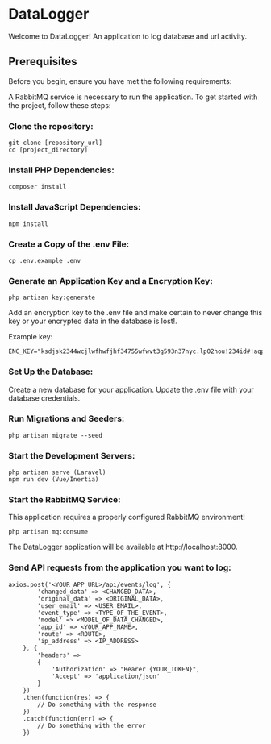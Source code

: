 # DataLogger

Welcome to DataLogger! An application to log database and url activity.

## Prerequisites

Before you begin, ensure you have met the following requirements:

A RabbitMQ service is necessary to run the application.
To get started with the project, follow these steps:

### Clone the repository:

```
git clone [repository_url]
cd [project_directory]
```

### Install PHP Dependencies:

```
composer install
```

### Install JavaScript Dependencies:

```
npm install
```

### Create a Copy of the .env File:

```
cp .env.example .env
```

### Generate an Application Key and a Encryption Key:

```
php artisan key:generate
```

Add an encryption key to the .env file and make certain to never change
this key or your encrypted data in the database is lost!.

Example key:

```
ENC_KEY="ksdjsk2344wcjlwfhwfjhf34755wfwvt3g593n37nyc.lp02hou!234id#!aqp"
```

### Set Up the Database:

Create a new database for your application.
Update the .env file with your database credentials.

### Run Migrations and Seeders:

```
php artisan migrate --seed
```

### Start the Development Servers:

```
php artisan serve (Laravel)
npm run dev (Vue/Inertia)
```

### Start the RabbitMQ Service:

This application requires a properly configured RabbitMQ environment!

```
php artisan mq:consume
```

The DataLogger application will be available at http://localhost:8000.

### Send API requests from the application you want to log:

```
axios.post('<YOUR_APP_URL>/api/events/log', {
        'changed_data' => <CHANGED_DATA>,
        'original_data' => <ORIGINAL_DATA>,
        'user_email' => <USER_EMAIL>,
        'event_type' => <TYPE_OF_THE_EVENT>,
        'model' => <MODEL_OF_DATA_CHANGED>,
        'app_id' => <YOUR_APP_NAME>,
        'route' => <ROUTE>,
        'ip_address' => <IP_ADDRESS>
    }, {
        'headers' =>
        {
            'Authorization' => "Bearer {YOUR_TOKEN}",
            'Accept' => 'application/json'
        }
    })
    .then(function(res) => {
        // Do something with the response
    })
    .catch(function(err) => {
        // Do something with the error
    })

```
